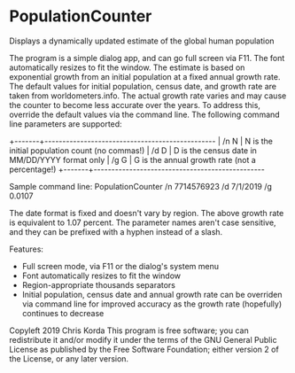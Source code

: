 # PopulationCounter

Displays a dynamically updated estimate of the global human population

The program is a simple dialog app, and can go full screen via F11. 
The font automatically resizes to fit the window. The estimate is 
based on exponential growth from an initial population at a fixed 
annual growth rate. The default values for initial population, 
census date, and growth rate are taken from worldometers.info. 
The actual growth rate varies and may cause the counter to become 
less accurate over the years. To address this, override the default 
values via the command line. The following command line parameters 
are supported:

+-------+------------------------------------------------
| /n N  |  N is the initial population count (no commas!)
| /d D  |  D is the census date in MM/DD/YYYY format only
| /g G  |  G is the annual growth rate (not a percentage!)
+-------+------------------------------------------------

Sample command line:
PopulationCounter /n 7714576923 /d 7/1/2019 /g 0.0107

The date format is fixed and doesn't vary by region. The above growth 
rate is equivalent to 1.07 percent. The parameter names aren't case 
sensitive, and they can be prefixed with a hyphen instead of a slash.

Features:
* Full screen mode, via F11 or the dialog's system menu
* Font automatically resizes to fit the window
* Region-appropriate thousands separators
* Initial population, census date and annual growth rate can be 
  overriden via command line for improved accuracy as the growth 
  rate (hopefully) continues to decrease

Copyleft 2019 Chris Korda
This program is free software; you can redistribute it and/or modify it
under the terms of the GNU General Public License as published by the Free
Software Foundation; either version 2 of the License, or any later version.
